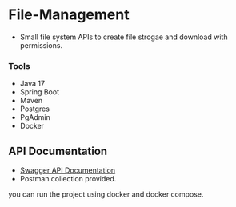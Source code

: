 # File-Management
- Small file system APIs to create file strogae and download with permissions.

### Tools
* Java 17
* Spring Boot
* Maven
* Postgres
* PgAdmin
* Docker

## API Documentation
* [Swagger API Documentation](http://localhost:8080/swagger-ui.html)
* Postman collection provided.

you can run the project using docker and docker compose.
